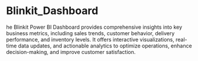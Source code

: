 # Blinkit_Dashboard
he Blinkit Power BI Dashboard provides comprehensive insights into key business metrics, including sales trends, customer behavior, delivery performance, and inventory levels. It offers interactive visualizations, real-time data updates, and actionable analytics to optimize operations, enhance decision-making, and improve customer satisfaction.
